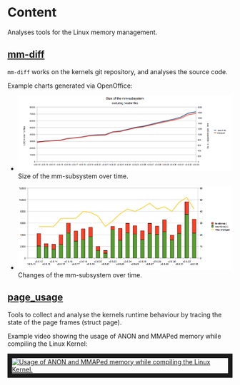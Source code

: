 Content
========

Analyses tools for the Linux memory management.

[mm-diff](mm-diff)
-------------
`mm-diff` works on the kernels git repository, and analyses the source code.

Example charts generated via OpenOffice:

* ![Size of the mm-subsystem over time](mm-diff/Size-Of-mm-subsystem.png)
  Size of the mm-subsystem over time.

* ![Changes in the mm-subsystem over time](mm-diff/Changes-in-mm-subsystem.png)
  Changes of the mm-subsystem over time.


[page_usage](page_usage)
-------------
Tools to collect and analyse the kernels runtime behaviour by tracing the state of the page frames (struct page).

Example video showing the usage of ANON and MMAPed memory while compiling the Linux Kernel:

<a href="http://www.youtube.com/watch?feature=player_embedded&v=58mPLSDYHwE " target="_blank"><img src="http://img.youtube.com/vi/58mPLSDYHwE/0.jpg" alt="Usage of ANON and MMAPed memory while compiling the Linux Kernel." width="480" height="360" border="10" /></a>
